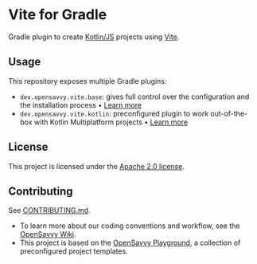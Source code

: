 # Vite for Gradle

Gradle plugin to create [Kotlin/JS](https://kotlinlang.org/docs/js-overview.html) projects using [Vite](https://vitejs.dev/).

## Usage

This repository exposes multiple Gradle plugins:
- `dev.opensavvy.vite.base`: gives full control over the configuration and the installation process • [Learn more](https://opensavvy.gitlab.io/kotlin-vite/api-docs/vite-base/index.html)
- `dev.opensavvy.vite.kotlin`: preconfigured plugin to work out-of-the-box with Kotlin Multiplatform projects • [Learn more](https://opensavvy.gitlab.io/kotlin-vite/api-docs/vite-kotlin/index.html)

## License

This project is licensed under the [Apache 2.0 license](LICENSE).

## Contributing

See [CONTRIBUTING.md](CONTRIBUTING.md).
- To learn more about our coding conventions and workflow, see the [OpenSavvy Wiki](https://gitlab.com/opensavvy/wiki/-/blob/main/README.md#wiki).
- This project is based on the [OpenSavvy Playground](docs/playground/README.md), a collection of preconfigured project templates.

